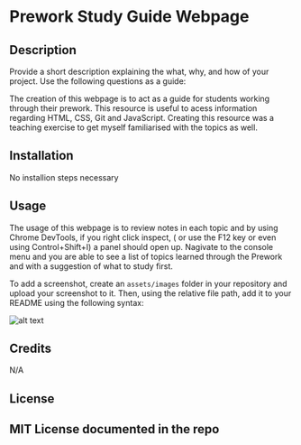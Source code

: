 # Prework Study Guide Webpage

## Description

Provide a short description explaining the what, why, and how of your project. Use the following questions as a guide:

The creation of this webpage is to act as a guide for students working through their prework. This resource is useful to acess information regarding HTML, CSS, Git and JavaScript. Creating this resource was a teaching exercise to get myself familiarised with the topics as well.

## Installation

No installion steps necessary

## Usage

The usage of this webpage is to review notes in each topic and by using Chrome DevTools, if you right click inspect, ( or use the F12 key or even using Control+Shift+I) a panel should open up. Nagivate to the console menu and you are able to see a list of topics learned through the Prework and with a suggestion of what to study first.


To add a screenshot, create an `assets/images` folder in your repository and upload your screenshot to it. Then, using the relative file path, add it to your README using the following syntax:

![alt text](assets/images/screenshot.png)

## Credits

N/A

## License

MIT License documented in the repo
---